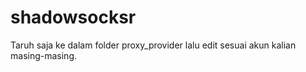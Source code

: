 # shadowsocksr
Taruh saja ke dalam folder proxy_provider lalu edit sesuai akun kalian masing-masing.
